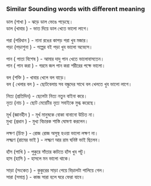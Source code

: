 ### Similar Sounding words with different meaning   

ডাল (শাখা ) - ঝড়ে ডাল ভেঙে পড়েছে।   
ডাল (খাবার ) - ভাত দিয়ে ডাল খেতে ভালো লাগে।  

পরা (পরিধান ) - নানা রঙের কাপড় পরা খুব মজার।   
পড়া (পড়াশুনা ) - গল্পের বই পড়া খুব ভালো অভ্যেস।   

পান ( পাতা বিশেষ ) - আমার দাদু পান খেতে ভালোবাসতেন।   
পান ( পান করা ) - গরমে জল পান করা শরীরের পক্ষে ভালো।   

বল (শক্তি ) - খাবার খেলে বল বাড়ে।   
বল ( খেলার বল ) - ছোটবেলায় সব বন্ধুদের সাথে বল খেলতে খুব ভালো লাগে।    

নিত্য (প্রতিদিন) - ছেলেটা নিত্য নতুন বাইনা করে।   
নৃত্য (নাচ ) - ছোট মেয়েটির নৃত্য সবাইকে মুগ্ধ করেছে।   

মূর্খ (জ্ঞানহীন ) - মূর্খ মানুষকে বোকা বানানো উচিত না।      
মুখ্য (প্রধান ) - মুখ্য বিচারক শাস্তি ঘোষণা করলেন।    

লক্ষণ (চিহ্ন ) - রোজ রোজ অসুস্থ হওয়া ভালো লক্ষণ না।   
লক্ষ্মণ (রামের ভাই ) - লক্ষ্মণ আর রাম ঘনিষ্ট ভাই ছিলেন।   

হাঁস (পাখি ) - পুকুরে সাঁতার কাটতে হাঁস খুব পটু।   
হাস (হাসি ) - হাসলে মন ভালো থাকে।   

সাড়া (সংকেত ) - কুকুরের সাড়া পেয়ে বিড়ালটা পালিয়ে গেল।   
সারা (সমাপ্ত ) - কাজ সারা হলে ঘরে ফেরা যাবে।   

